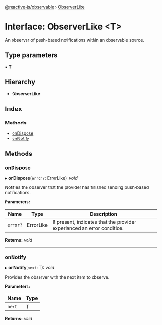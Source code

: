 [@reactive-js/observable](../README.md) › [ObserverLike](observerlike.md)

# Interface: ObserverLike <**T**>

An observer of push-based notifications within an observable source.

## Type parameters

▪ **T**

## Hierarchy

* **ObserverLike**

## Index

### Methods

* [onDispose](observerlike.md#ondispose)
* [onNotify](observerlike.md#onnotify)

## Methods

###  onDispose

▸ **onDispose**(`error?`: ErrorLike): *void*

Notifies the observer that the provider has finished sending push-based notifications.

**Parameters:**

Name | Type | Description |
------ | ------ | ------ |
`error?` | ErrorLike | If present, indicates that the provider experienced an error condition.  |

**Returns:** *void*

___

###  onNotify

▸ **onNotify**(`next`: T): *void*

Provides the observer with the next item to observe.

**Parameters:**

Name | Type |
------ | ------ |
`next` | T |

**Returns:** *void*
